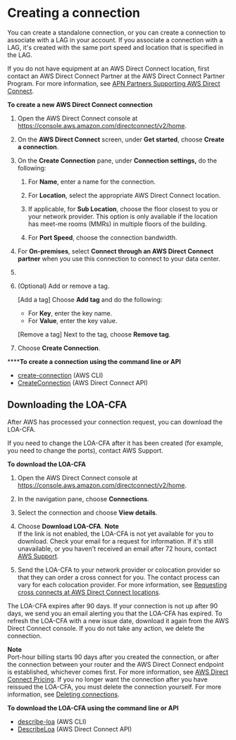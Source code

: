 # Creating a connection<a name="create-connection"></a>

You can create a standalone connection, or you can create a connection to associate with a LAG in your account\. If you associate a connection with a LAG, it's created with the same port speed and location that is specified in the LAG\.

If you do not have equipment at an AWS Direct Connect location, first contact an AWS Direct Connect Partner at the AWS Direct Connect Partner Program\. For more information, see [APN Partners Supporting AWS Direct Connect](https://aws.amazon.com/directconnect/partners)\.

**To create a new AWS Direct Connect connection**

1. Open the AWS Direct Connect console at [https://console\.aws\.amazon\.com/directconnect/v2/home](https://console.aws.amazon.com/directconnect/v2/home)\.

1. On the **AWS Direct Connect** screen, under **Get started**, choose **Create a connection**\.

1. On the **Create Connection** pane, under **Connection settings,** do the following:

   1. For **Name**, enter a name for the connection\.

   1. For **Location**, select the appropriate AWS Direct Connect location\.

   1. If applicable, for **Sub Location**, choose the floor closest to you or your network provider\. This option is only available if the location has meet\-me rooms \(MMRs\) in multiple floors of the building\.

   1. For **Port Speed**, choose the connection bandwidth\.

1. For **On\-premises**, select **Connect through an AWS Direct Connect partner** when you use this connection to connect to your data center\.

1. 

   1. \(Optional\) Add or remove a tag\.

      \[Add a tag\] Choose **Add tag** and do the following:
      + For **Key**, enter the key name\.
      + For **Value**, enter the key value\.

      \[Remove a tag\] Next to the tag, choose **Remove tag**\.

1. Choose **Create Connection**\.

******To create a connection using the command line or API**
+ [create\-connection](https://docs.aws.amazon.com/cli/latest/reference/directconnect/create-connection.html) \(AWS CLI\)
+ [CreateConnection](https://docs.aws.amazon.com/directconnect/latest/APIReference/API_CreateConnection.html) \(AWS Direct Connect API\)

## Downloading the LOA\-CFA<a name="create-connection-loa-cfa"></a>

After AWS has processed your connection request, you can download the LOA\-CFA\. 

If you need to change the LOA\-CFA after it has been created \(for example, you need to change the ports\), contact AWS Support\.

**To download the LOA\-CFA**

1. Open the AWS Direct Connect console at [https://console\.aws\.amazon\.com/directconnect/v2/home](https://console.aws.amazon.com/directconnect/v2/home)\.

1. In the navigation pane, choose **Connections**\.

1. Select the connection and choose **View details**\.

1. Choose **Download LOA\-CFA**\. 
**Note**  
If the link is not enabled, the LOA\-CFA is not yet available for you to download\. Check your email for a request for information\. If it's still unavailable, or you haven't received an email after 72 hours, contact [AWS Support](https://aws.amazon.com/support/createCase)\.

1. Send the LOA\-CFA to your network provider or colocation provider so that they can order a cross connect for you\. The contact process can vary for each colocation provider\. For more information, see [Requesting cross connects at AWS Direct Connect locations](Colocation.md)\.

The LOA\-CFA expires after 90 days\. If your connection is not up after 90 days, we send you an email alerting you that the LOA\-CFA has expired\. To refresh the LOA\-CFA with a new issue date, download it again from the AWS Direct Connect console\. If you do not take any action, we delete the connection\.

**Note**  
Port\-hour billing starts 90 days after you created the connection, or after the connection between your router and the AWS Direct Connect endpoint is established, whichever comes first\. For more information, see [AWS Direct Connect Pricing](https://aws.amazon.com/directconnect/pricing/)\. If you no longer want the connection after you have reissued the LOA\-CFA, you must delete the connection yourself\. For more information, see [Deleting connections](deleteconnection.md)\.

**To download the LOA\-CFA using the command line or API**
+ [describe\-loa](https://docs.aws.amazon.com/cli/latest/reference/directconnect/describe-loa.html) \(AWS CLI\)
+ [DescribeLoa](https://docs.aws.amazon.com/directconnect/latest/APIReference/API_DescribeLoa.html) \(AWS Direct Connect API\)